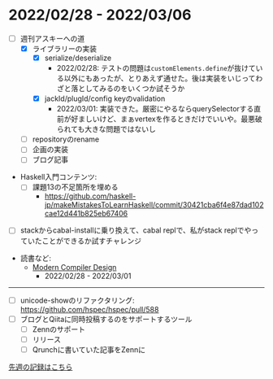 # 2022/02/28 - 2022/03/06

- [ ] 週刊アスキーへの道
    - [x] ライブラリーの実装
        - [x] serialize/deserialize
            - 2022/02/28: テストの問題は`customElements.define`が抜けている以外にもあったが、とりあえず通せた。後は実装をいじってわざと落としてみるのをいくつか試そうか
        - [x] jackId/plugId/config keyのvalidation
            - 2022/03/01: 実装できた。厳密にやるならquerySelectorする直前が好ましいけど、まぁvertexを作るときだけでいいや。最悪破られても大きな問題ではないし
    - [ ] repositoryのrename
    - [ ] 企画の実装
    - [ ] ブログ記事
- Haskell入門コンテンツ:
    - [ ] 課題13の不足箇所を埋める
        - <https://github.com/haskell-jp/makeMistakesToLearnHaskell/commit/30421cba6f4e87dad102cae12d441b825eb67406>
- [ ] stackからcabal-installに乗り換えて、cabal replで、私がstack replでやっていたことができるか試すチャレンジ
- 読書など:
    - [Modern Compiler Design](https://www.springer.com/jp/book/9781461446989)
        - 2022/02/28 - 2022/03/01

------

- [ ] unicode-showのリファクタリング: <https://github.com/hspec/hspec/pull/588>
- [ ] ブログとQiitaに同時投稿するのをサポートするツール
    - [ ] Zennのサポート
    - [ ] リリース
    - [ ] Qrunchに書いていた記事をZennに

[先週の記録はこちら](https://github.com/igrep/daily-commits/blob/f9894ed59e8d41b9df56887c7e270bbe08580c78/yesterday.md)
